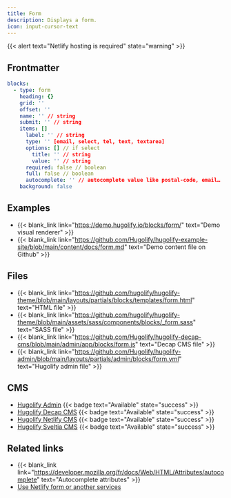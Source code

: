 ```yaml
---
title: Form
description: Displays a form.
icon: input-cursor-text
---
```


{{< alert text="Netlify hosting is required" state="warning" >}}

## Frontmatter

```yml
blocks:
  - type: form
    heading: {}
    grid: ''
    offset: ''
    name: '' // string
    submit: '' // string
    items: []
      label: '' // string
      type: '' [email, select, tel, text, textarea]
      options: [] // if select
        title: '' // string
        value: '' // string
      required: false // boolean
      full: false // boolean
      autocomplete: '' // autocomplete value like postal-code, email…
    background: false
```

## Examples

- {{< blank_link link="https://demo.hugolify.io/blocks/form/" text="Demo visual renderer" >}}
- {{< blank_link link="https://github.com/Hugolify/hugolify-example-site/blob/main/content/docs/form.md" text="Demo content file on Github" >}}

## Files

- {{< blank_link link="https://github.com/hugolify/hugolify-theme/blob/main/layouts/partials/blocks/templates/form.html" text="HTML file" >}}
- {{< blank_link link="https://github.com/hugolify/hugolify-theme/blob/main/assets/sass/components/blocks/_form.sass" text="SASS file" >}}
- {{< blank_link link="https://github.com/Hugolify/hugolify-decap-cms/blob/main/admin/app/blocks/form.js" text="Decap CMS file" >}}
- {{< blank_link link="https://github.com/Hugolify/hugolify-admin/blob/main/layouts/partials/admin/blocks/form.yml" text="Hugolify admin file" >}}

## CMS

- [Hugolify Admin](/docs/cms/admin/) {{< badge text="Available" state="success" >}}
- [Hugolify Decap CMS](/docs/cms/decap-cms/) {{< badge text="Available" state="success" >}}
- [Hugolify Netlify CMS](/docs/cms/netlify-cms/) {{< badge text="Available" state="success" >}}
- [Hugolify Sveltia CMS](/docs/cms/sveltia-cms/) {{< badge text="Available" state="success" >}}

## Related links

- {{< blank_link link="https://developer.mozilla.org/fr/docs/Web/HTML/Attributes/autocomplete" text="Autocomplete attributes" >}}
- [Use Netlify form or another services](/docs/getting-started/form/) 